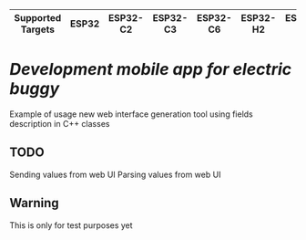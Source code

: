 | Supported Targets | ESP32 | ESP32-C2 | ESP32-C3 | ESP32-C6 | ESP32-H2 | ESP32-S2 | ESP32-S3 |
| ----------------- | ----- | -------- | -------- | -------- | -------- | -------- | -------- |

# _Development mobile app for electric buggy_

Example of usage new web interface generation tool using fields description in C++ classes



## TODO
Sending values from web UI
Parsing values from web UI

## Warning

This is only for test purposes yet